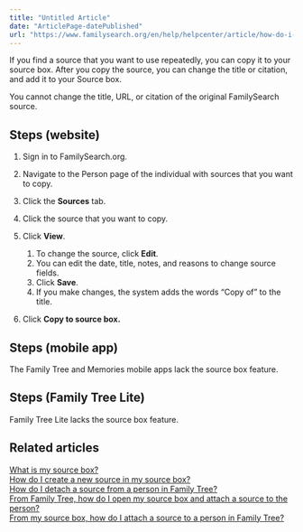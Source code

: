```yaml
---
title: "Untitled Article"
date: "ArticlePage-datePublished"
url: "https://www.familysearch.org/en/help/helpcenter/article/how-do-i-copy-a-source-from-source-box"
---
```


If you find a source that you want to use repeatedly, you can copy it to your source box. After you copy the source, you can change the title or citation, and add it to your Source box. 

You cannot change the title, URL, or citation of the original FamilySearch source.   


## Steps (website)


1. Sign in to FamilySearch.org.
2. Navigate to the Person page of the individual with sources that you want to copy.
3. Click the **Sources** tab.
4. Click the source that you want to copy.
5. Click **View**.   

	1. To change the source, click **Edit**.
	2. You can edit the date, title, notes, and reasons to change source fields.
	3. Click **Save**.
	4. If you make changes, the system adds the words “Copy of” to the title.
6. Click **Copy to source box.**

## Steps (mobile app)


The Family Tree and Memories mobile apps lack the source box feature.   


## Steps (Family Tree Lite)


Family Tree Lite lacks the source box feature.   


## Related articles


[What is my source box?](https://www.familysearch.org/en/help/helpcenter/article/what-is-a-source-box)  
[How do I create a new source in my source box?](https://www.familysearch.org/en/help/helpcenter/article/how-do-i-create-a-new-source-in-source-box)  
[How do I detach a source from a person in Family Tree?](https://www.familysearch.org/en/help/helpcenter/article/how-do-i-detach-a-source-from-a-person-in-family-tree)  
[From Family Tree, how do I open my source box and attach a source to the person?](https://www.familysearch.org/en/help/helpcenter/article/how-do-i-attach-source-from-source-box)  
[From my source box, how do I attach a source to a person in Family Tree?](https://www.familysearch.org/en/help/helpcenter/article/from-my-source-box-how-do-i-attach-a-source-to-a-person-in-family-tree)  


